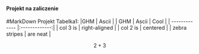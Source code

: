 #### Projekt na zaliczenie
#MarkDown Projekt
Tabelka1:
|GHM  | Ascii |
| GHM       | Ascii           | Cool  |
| ------------- |:-------------:| 
| col 3 is      | right-aligned | 
| col 2 is      | centered      | 
| zebra stripes | are neat      |   



$$  2+3 $$



